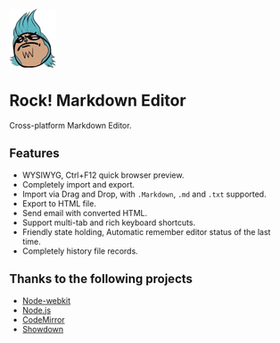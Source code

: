 ![Rock Markdown Editor](logo.png)

# Rock! Markdown Editor
Cross-platform Markdown Editor.

## Features

- WYSIWYG, Ctrl+F12 quick browser preview.
- Completely import and export.
- Import via Drag and Drop, with `.Markdown`, `.md` and `.txt` supported.
- Export to HTML file.
- Send email with converted HTML.
- Support multi-tab and rich keyboard shortcuts.
- Friendly state holding, Automatic remember editor status of the last time.
- Completely history file records.

## Thanks to the following projects

- [Node-webkit](https://github.com/rogerwang/node-webkit)
- [Node.js](http://nodejs.org/)
- [CodeMirror](http://codemirror.net)
- [Showdown](https://github.com/coreyti/showdown)